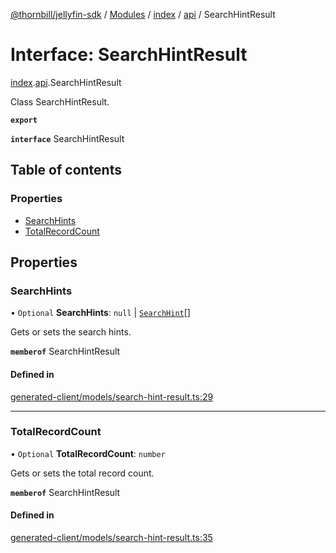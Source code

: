 [@thornbill/jellyfin-sdk](../README.md) / [Modules](../modules.md) / [index](../modules/index.md) / [api](../modules/index.api.md) / SearchHintResult

# Interface: SearchHintResult

[index](../modules/index.md).[api](../modules/index.api.md).SearchHintResult

Class SearchHintResult.

**`export`**

**`interface`** SearchHintResult

## Table of contents

### Properties

- [SearchHints](index.api.SearchHintResult.md#searchhints)
- [TotalRecordCount](index.api.SearchHintResult.md#totalrecordcount)

## Properties

### SearchHints

• `Optional` **SearchHints**: ``null`` \| [`SearchHint`](index.api.SearchHint.md)[]

Gets or sets the search hints.

**`memberof`** SearchHintResult

#### Defined in

[generated-client/models/search-hint-result.ts:29](https://github.com/thornbill/jellyfin-sdk-typescript/blob/eb13db7/src/generated-client/models/search-hint-result.ts#L29)

___

### TotalRecordCount

• `Optional` **TotalRecordCount**: `number`

Gets or sets the total record count.

**`memberof`** SearchHintResult

#### Defined in

[generated-client/models/search-hint-result.ts:35](https://github.com/thornbill/jellyfin-sdk-typescript/blob/eb13db7/src/generated-client/models/search-hint-result.ts#L35)
